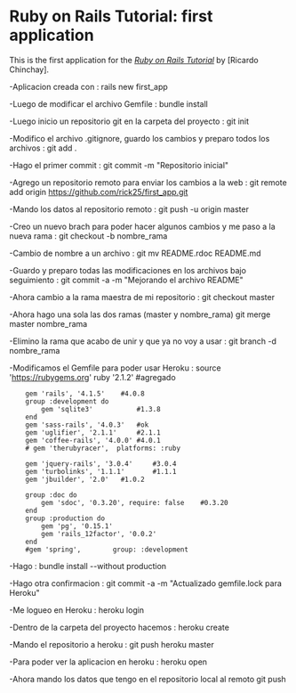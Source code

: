 # Ruby on Rails Tutorial: first application

This is the first application for the
[*Ruby on Rails Tutorial*](http://railstutorial.org/)
by [Ricardo Chinchay].

-Aplicacion creada con :
		rails new first_app

-Luego de modificar el archivo Gemfile :
		bundle install

-Luego inicio un repositorio git en la carpeta del proyecto :
		git init

-Modifico el archivo .gitignore, guardo los cambios y preparo todos los archivos :
		git add .

-Hago el primer commit :
		git commit -m "Repositorio inicial"

-Agrego un repositorio remoto para enviar los cambios a la web :
		git remote add origin https://github.com/rick25/first_app.git

-Mando los datos al repositorio remoto :
		git push -u origin master

-Creo un nuevo brach para poder hacer algunos cambios y me paso a la nueva rama :
		git checkout -b nombre_rama

-Cambio de nombre a un archivo :
		git mv README.rdoc README.md

-Guardo y preparo todas las modificaciones en los archivos bajo seguimiento :
		git commit -a -m "Mejorando el archivo README"

-Ahora cambio a la rama maestra de mi repositorio :
		git checkout master

-Ahora hago una sola las dos ramas (master y nombre_rama)
		git merge master nombre_rama

-Elimino la rama que acabo de unir y que ya no voy a usar :
		git branch -d nombre_rama

-Modificamos el Gemfile para poder usar Heroku :
		source 'https://rubygems.org'
		ruby '2.1.2'	#agregado

		gem 'rails', '4.1.5'	#4.0.8
		group :development do
			gem 'sqlite3'			#1.3.8
		end
		gem 'sass-rails', '4.0.3'	#ok
		gem 'uglifier', '2.1.1'		#2.1.1
		gem 'coffee-rails', '4.0.0'	#4.0.1
		# gem 'therubyracer',  platforms: :ruby

		gem 'jquery-rails', '3.0.4'		#3.0.4
		gem 'turbolinks', '1.1.1'		#1.1.1
		gem 'jbuilder', '2.0'	#1.0.2

		group :doc do
			gem 'sdoc', '0.3.20', require: false	#0.3.20
		end
		group :production do
			gem 'pg', '0.15.1'
			gem 'rails_12factor', '0.0.2'
		end
		#gem 'spring',        group: :development

-Hago :
		bundle install --without production

-Hago otra confirmacion :
		git commit -a -m "Actualizado gemfile.lock para Heroku" 

-Me logueo en Heroku :
		heroku login

-Dentro de la carpeta del proyecto hacemos :
		heroku create

-Mando el repositorio a heroku :
		git push heroku master

-Para poder ver la aplicacion en heroku :
		heroku open

-Ahora mando los datos que tengo en el repositorio local al remoto
		git push